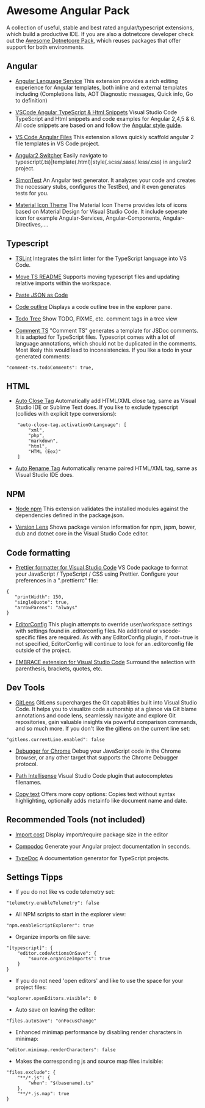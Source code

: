 # Awesome Angular Pack

A collection of useful, stable and best rated angular/typescript extensions, which build a productive IDE. If you are also a dotnetcore developer check out the [Awesome Dotnetcore Pack](https://marketplace.visualstudio.com/items?itemName=salbert.awesome-dotnetcore-pack), which reuses packages that offer support for both environments.

## Angular

* [Angular Language Service](https://marketplace.visualstudio.com/items?itemName=Angular.ng-template)
  This extension provides a rich editing experience for Angular templates, both inline and external templates including (Completions lists, AOT Diagnostic messages, Quick info, Go to definition)

* [VSCode Angular TypeScript & Html Snippets](https://marketplace.visualstudio.com/items?itemName=Mikael.Angular-BeastCode)
  Visual Studio Code TypeScript and Html snippets and code examples for Angular 2,4,5 & 6. All code snippets are based on and follow the [Angular style guide](https://angular.io/docs/ts/latest/guide/style-guide.html).

* [VS Code Angular Files](https://marketplace.visualstudio.com/items?itemName=alexiv.vscode-angular2-files)
  This extension allows quickly scaffold angular 2 file templates in VS Code project.

* [Angular2 Switcher](https://marketplace.visualstudio.com/items?itemName=infinity1207.angular2-switcher)
  Easily navigate to typescript(.ts)|template(.html)|style(.scss/.sass/.less/.css) in angular2 project.

* [SimonTest](https://marketplace.visualstudio.com/items?itemName=SimonTest.simontest)
  An Angular test generator. It analyzes your code and creates the necessary stubs, configures the TestBed, and it even generates tests for you.

* [Material Icon Theme](https://marketplace.visualstudio.com/items?itemName=PKief.material-icon-theme)
  The Material Icon Theme provides lots of icons based on Material Design for Visual Studio Code. It include seperate icon for example Angular-Services, Angular-Components, Angular-Directives,....

## Typescript

* [TSLint](https://marketplace.visualstudio.com/items?itemName=eg2.tslint)
  Integrates the tslint linter for the TypeScript language into VS Code.

* [Move TS README](https://marketplace.visualstudio.com/items?itemName=stringham.move-ts)
  Supports moving typescript files and updating relative imports within the workspace.

* [Paste JSON as Code](https://marketplace.visualstudio.com/items?itemName=quicktype.quicktype)

* [Code outline](https://marketplace.visualstudio.com/items?itemName=patrys.vscode-code-outline)
  Displays a code outline tree in the explorer pane.

* [Todo Tree](https://marketplace.visualstudio.com/items?itemName=Gruntfuggly.todo-tree)
  Show TODO, FIXME, etc. comment tags in a tree view

* [Comment TS](https://marketplace.visualstudio.com/items?itemName=salbert.comment-ts)
  "Comment TS" generates a template for JSDoc comments. It is adapted for TypeScript files. Typescript comes with a lot of language annotations, which should not be duplicated in the comments. Most likely this would lead to inconsistencies. If you like a todo in your generated comments:

```
"comment-ts.todoComments": true,
```

## HTML

* [Auto Close Tag](https://marketplace.visualstudio.com/items?itemName=formulahendry.auto-close-tag)
  Automatically add HTML/XML close tag, same as Visual Studio IDE or Sublime Text does.
  If you like to exclude typescript (collides with explicit type conversions):

```
    "auto-close-tag.activationOnLanguage": [
        "xml",
        "php",
        "markdown",
        "html",
        "HTML (Eex)"
    ]
```

* [Auto Rename Tag](https://marketplace.visualstudio.com/items?itemName=formulahendry.auto-rename-tag)
  Automatically rename paired HTML/XML tag, same as Visual Studio IDE does.

## NPM

* [Node npm](https://marketplace.visualstudio.com/items?itemName=eg2.vscode-npm-script)
  This extension validates the installed modules against the dependencies defined in the package.json.

* [Version Lens](https://marketplace.visualstudio.com/items?itemName=pflannery.vscode-versionlens)
  Shows package version information for npm, jspm, bower, dub and dotnet core in the Visual Studio Code editor.

## Code formatting

* [Prettier formatter for Visual Studio Code](https://marketplace.visualstudio.com/items?itemName=esbenp.prettier-vscode)
  VS Code package to format your JavaScript / TypeScript / CSS using Prettier. Configure your preferences in a ".prettierrc" file:

```
{
   "printWidth": 150,
   "singleQuote": true,
   "arrowParens": "always"
}
```

* [EditorConfig](https://marketplace.visualstudio.com/items?itemName=EditorConfig.EditorConfig)
  This plugin attempts to override user/workspace settings with settings found in .editorconfig files. No additional or vscode-specific files are required. As with any EditorConfig plugin, if root=true is not specified, EditorConfig will continue to look for an .editorconfig file outside of the project.

* [EMBRACE extension for Visual Studio Code](https://marketplace.visualstudio.com/items?itemName=mycelo.embrace[])
  Surround the selection with parenthesis, brackets, quotes, etc.

## Dev Tools

* [GitLens](https://marketplace.visualstudio.com/items?itemName=eamodio.gitlens)
  GitLens supercharges the Git capabilities built into Visual Studio Code. It helps you to visualize code authorship at a glance via Git blame annotations and code lens, seamlessly navigate and explore Git repositories, gain valuable insights via powerful comparison commands, and so much more. If you don't like the gitlens on the current line set:

```
"gitlens.currentLine.enabled": false
```

* [Debugger for Chrome](https://marketplace.visualstudio.com/items?itemName=msjsdiag.debugger-for-chrome)
  Debug your JavaScript code in the Chrome browser, or any other target that supports the Chrome Debugger protocol.

* [Path Intellisense](https://marketplace.visualstudio.com/items?itemName=christian-kohler.path-intellisense)
  Visual Studio Code plugin that autocompletes filenames.

* [Copy text](https://marketplace.visualstudio.com/items?itemName=salbert.copy-text)
  Offers more copy options: Copies text without syntax highlighting, optionally adds metainfo like document name and date.

## Recommended Tools (not included)

* [Import cost](https://marketplace.visualstudio.com/items?itemName=wix.vscode-import-cost)
  Display import/require package size in the editor

* [Compodoc](https://compodoc.github.io/website/)
  Generate your Angular project documentation in seconds.

* [TypeDoc](http://typedoc.org/guides/installation/)
  A documentation generator for TypeScript projects.

## Settings Tipps

* If you do not like vs code telemetry set:

```
"telemetry.enableTelemetry": false
```

* All NPM scripts to start in the explorer view:

```
"npm.enableScriptExplorer": true
```

* Organize imports on file save:

```
"[typescript]": {
    "editor.codeActionsOnSave": {
        "source.organizeImports": true
    }
}
```

* If you do not need 'open editors' and like to use the space for your project files:

```
"explorer.openEditors.visible": 0
```

* Auto save on leaving the editor:

```
"files.autoSave": "onFocusChange"
```

* Enhanced minimap performance by disabling render characters in minimap:

```
"editor.minimap.renderCharacters": false
```

* Makes the corresponding js and source map files invisible:

```
"files.exclude": {
    "**/*.js": {
        "when": "$(basename).ts"
    },
    "**/*.js.map": true
}
```
